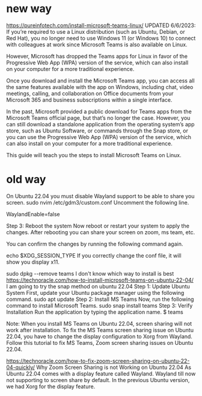 # new way
https://pureinfotech.com/install-microsoft-teams-linux/
UPDATED 6/6/2023: If you’re required to use a Linux distribution (such as Ubuntu, Debian, or Red Hat), you no longer need to use Windows 11 (or Windows 10) to connect with colleagues at work since Microsoft Teams is also available on Linux.

However, Microsoft has dropped the Teams apps for Linux in favor of the Progressive Web App (WPA) version of the service, which can also install on your computer for a more traditional experience. 

Once you download and install the Microsoft Teams app, you can access all the same features available with the app on Windows, including chat, video meetings, calling, and collaboration on Office documents from your Microsoft 365 and business subscriptions within a single interface.

In the past, Microsoft provided a public download for Teams apps from the Microsoft Teams official page, but that’s no longer the case. However, you can still download a standalone application from the operating system’s app store, such as Ubuntu Software, or commands through the Snap store, or you can use the Progressive Web App (WPA) version of the service, which can also install on your computer for a more traditional experience. 

This guide will teach you the steps to install Microsoft Teams on Linux.


# old way
On Ubuntu 22.04 you must disable Wayland support to be able to share you screen.
sudo nvim /etc/gdm3/custom.conf
Uncomment the following line.

WaylandEnable=false

Step 3: Reboot the system
Now reboot or restart your system to apply the changes. After rebooting you can share your screen on zoom, ms team, etc.

You can confirm the changes by running the following command again.

echo $XDG_SESSION_TYPE
If you correctly change the conf file, it will show you display x11.

sudo dpkg --remove teams
I don't know which way to install is best
https://technoracle.com/how-to-install-microsoft-teams-on-ubuntu-22-04/
I am going to try the snap method on ubuntu 22.04
Step 1: Update Ubuntu System
First, update your Ubuntu package manager using the following command.
sudo apt update
Step 2: Install MS Teams
Now, run the following command to install Microsoft Teams.
sudo snap install teams
Step 3: Verify Installation
Run the application by typing the application name.
$ teams

Note: When you install MS Teams on Ubuntu 22.04, screen sharing will not work after installation. To fix the MS Teams screen sharing issue on Ubuntu 22.04, you have to change the display configuration to Xorg from Wayland. Follow this tutorial to fix MS Teams, Zoom screen sharing issues on Ubuntu 22.04.

https://technoracle.com/how-to-fix-zoom-screen-sharing-on-ubuntu-22-04-quickly/
Why Zoom Screen Sharing is not Working on Ubuntu 22.04
As Ubuntu 22.04 comes with a display feature called Wayland. Wayland till now not supporting to screen share by default. In the previous Ubuntu version, we had Xorg for the display feature.

